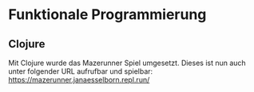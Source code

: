 # Funktionale Programmierung
## Clojure
Mit Clojure wurde das Mazerunner Spiel umgesetzt. 
Dieses ist nun auch unter folgender URL aufrufbar und spielbar: 
https://mazerunner.janaesselborn.repl.run/
